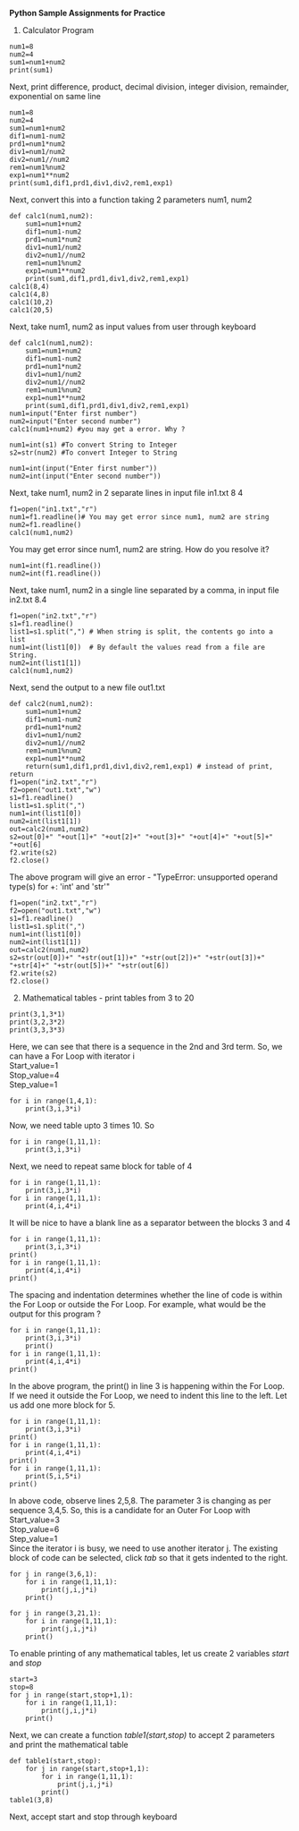 **Python Sample Assignments for Practice**   

1. Calculator Program
```
num1=8
num2=4
sum1=num1+num2
print(sum1)
```
Next, print difference, product, decimal division, integer division, remainder, exponential on same line
```
num1=8
num2=4
sum1=num1+num2
dif1=num1-num2
prd1=num1*num2
div1=num1/num2
div2=num1//num2
rem1=num1%num2
exp1=num1**num2
print(sum1,dif1,prd1,div1,div2,rem1,exp1)
```
Next, convert this into a function taking 2 parameters num1, num2

```
def calc1(num1,num2):
    sum1=num1+num2
    dif1=num1-num2
    prd1=num1*num2
    div1=num1/num2
    div2=num1//num2
    rem1=num1%num2
    exp1=num1**num2
    print(sum1,dif1,prd1,div1,div2,rem1,exp1)
calc1(8,4)
calc1(4,8)
calc1(10,2)
calc1(20,5)
```
Next, take num1, num2 as input values from user through keyboard
```
def calc1(num1,num2):
    sum1=num1+num2
    dif1=num1-num2
    prd1=num1*num2
    div1=num1/num2
    div2=num1//num2
    rem1=num1%num2
    exp1=num1**num2
    print(sum1,dif1,prd1,div1,div2,rem1,exp1)
num1=input("Enter first number")
num2=input("Enter second number")
calc1(num1+num2) #you may get a error. Why ?
```
```
num1=int(s1) #To convert String to Integer   
s2=str(num2) #To convert Integer to String   
```
```
num1=int(input("Enter first number"))
num2=int(input("Enter second number"))
```
Next, take num1, num2 in 2 separate lines in input file in1.txt 
8
4
```
f1=open("in1.txt","r")
num1=f1.readline()# You may get error since num1, num2 are string
num2=f1.readline()   
calc1(num1,num2)
```
You may get error since num1, num2 are string.  How do you resolve it?
```
num1=int(f1.readline())
num2=int(f1.readline())
```
Next, take num1, num2 in a single line separated by a comma, in input file in2.txt
8.4
```
f1=open("in2.txt","r")
s1=f1.readline()
list1=s1.split(",") # When string is split, the contents go into a list
num1=int(list1[0])  # By default the values read from a file are String.
num2=int(list1[1])
calc1(num1,num2)
```
Next, send the output to a new file out1.txt
```
def calc2(num1,num2):
    sum1=num1+num2
    dif1=num1-num2
    prd1=num1*num2
    div1=num1/num2
    div2=num1//num2
    rem1=num1%num2
    exp1=num1**num2
    return(sum1,dif1,prd1,div1,div2,rem1,exp1) # instead of print, return
f1=open("in2.txt","r")
f2=open("out1.txt","w")
s1=f1.readline()
list1=s1.split(",")
num1=int(list1[0])
num2=int(list1[1])
out=calc2(num1,num2)
s2=out[0]+" "+out[1]+" "+out[2]+" "+out[3]+" "+out[4]+" "+out[5]+" "+out[6]
f2.write(s2)
f2.close()
```
The above program will give an error - "TypeError: unsupported operand type(s) for +: 'int' and 'str'"
```
f1=open("in2.txt","r")
f2=open("out1.txt","w")
s1=f1.readline()
list1=s1.split(",")
num1=int(list1[0])
num2=int(list1[1])
out=calc2(num1,num2)
s2=str(out[0])+" "+str(out[1])+" "+str(out[2])+" "+str(out[3])+" "+str[4]+" "+str(out[5])+" "+str(out[6])
f2.write(s2)
f2.close()
```
2. Mathematical tables - print tables from 3 to 20
```
print(3,1,3*1)
print(3,2,3*2)
print(3,3,3*3)
```
Here, we can see that there is a sequence in the 2nd and 3rd term. So, we can have a For Loop with iterator i   
Start_value=1   
Stop_value=4   
Step_value=1   
```
for i in range(1,4,1):
    print(3,i,3*i)
```
Now, we need table upto 3 times 10.  So
```
for i in range(1,11,1):
    print(3,i,3*i)
```
Next, we need to repeat same block for table of 4
```
for i in range(1,11,1):
    print(3,i,3*i)
for i in range(1,11,1):
    print(4,i,4*i)
```
It will be nice to have a blank line as a separator between the blocks 3 and 4
```
for i in range(1,11,1):
    print(3,i,3*i)
print()
for i in range(1,11,1):
    print(4,i,4*i)
print()
```
The spacing and indentation determines whether the line of code is within the For Loop or outside the For Loop.  For example, what would be the output for this program ?
```
for i in range(1,11,1):
    print(3,i,3*i)
    print()
for i in range(1,11,1):
    print(4,i,4*i)
print()
```
In the above program, the print() in line 3 is happening within the For Loop. If we need it outside the For Loop, we need to indent this line to the left. Let us add one more block for 5.
```
for i in range(1,11,1):
    print(3,i,3*i)
print()
for i in range(1,11,1):
    print(4,i,4*i)
print()
for i in range(1,11,1):
    print(5,i,5*i)
print()
```
In above code, observe lines 2,5,8. The parameter 3 is changing as per sequence 3,4,5. So, this is a candidate for an Outer For Loop with   
Start_value=3   
Stop_value=6   
Step_value=1   
Since the iterator i is busy, we need to use another iterator j. The existing block of code can be selected, click *tab* so that it gets indented to the right.
```
for j in range(3,6,1):
    for i in range(1,11,1):
        print(j,i,j*i)
    print()
```
```
for j in range(3,21,1):
    for i in range(1,11,1):
        print(j,i,j*i)
    print()
```
To enable printing of any mathematical tables, let us create 2 variables *start* and *stop*   
```
start=3
stop=8
for j in range(start,stop+1,1):
    for i in range(1,11,1):
        print(j,i,j*i)
    print()
```
Next, we can create a function *table1(start,stop)* to accept 2 parameters and print the mathematical table
```
def table1(start,stop):
    for j in range(start,stop+1,1):
        for i in range(1,11,1):
            print(j,i,j*i)
        print()
table1(3,8)
```
Next, accept start and stop through keyboard






